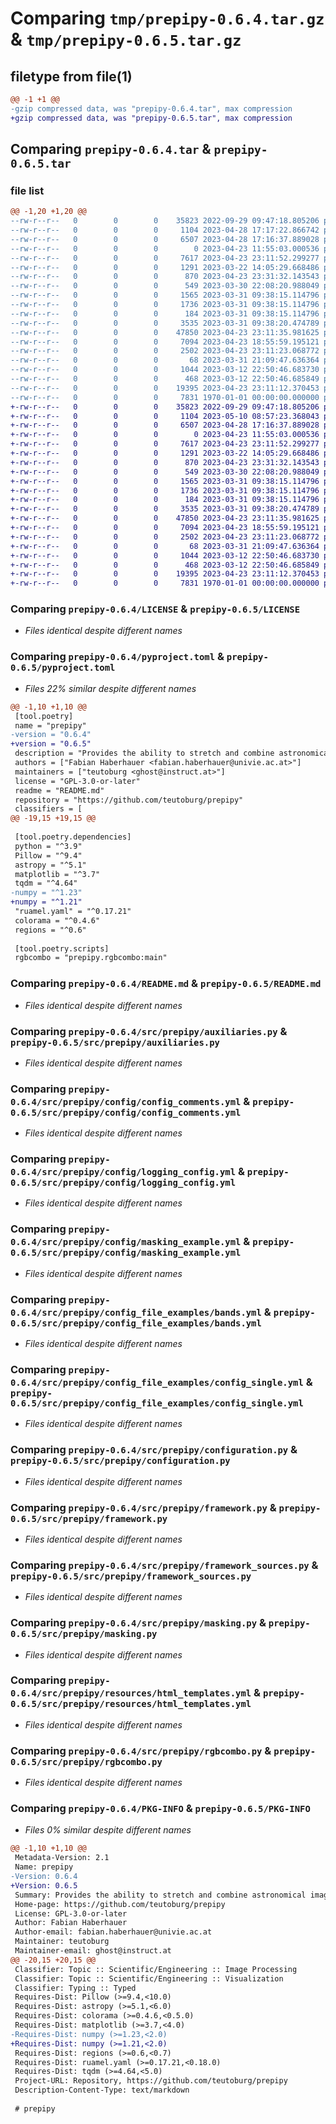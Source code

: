 # Comparing `tmp/prepipy-0.6.4.tar.gz` & `tmp/prepipy-0.6.5.tar.gz`

## filetype from file(1)

```diff
@@ -1 +1 @@
-gzip compressed data, was "prepipy-0.6.4.tar", max compression
+gzip compressed data, was "prepipy-0.6.5.tar", max compression
```

## Comparing `prepipy-0.6.4.tar` & `prepipy-0.6.5.tar`

### file list

```diff
@@ -1,20 +1,20 @@
--rw-r--r--   0        0        0    35823 2022-09-29 09:47:18.805206 prepipy-0.6.4/LICENSE
--rw-r--r--   0        0        0     1104 2023-04-28 17:17:22.866742 prepipy-0.6.4/pyproject.toml
--rw-r--r--   0        0        0     6507 2023-04-28 17:16:37.889028 prepipy-0.6.4/README.md
--rw-r--r--   0        0        0        0 2023-04-23 11:55:03.000536 prepipy-0.6.4/src/prepipy/__init__.py
--rw-r--r--   0        0        0     7617 2023-04-23 23:11:52.299277 prepipy-0.6.4/src/prepipy/auxiliaries.py
--rw-r--r--   0        0        0     1291 2023-03-22 14:05:29.668486 prepipy-0.6.4/src/prepipy/config/config_comments.yml
--rw-r--r--   0        0        0      870 2023-04-23 23:31:32.143543 prepipy-0.6.4/src/prepipy/config/logging_config.yml
--rw-r--r--   0        0        0      549 2023-03-30 22:08:20.988049 prepipy-0.6.4/src/prepipy/config/masking_example.yml
--rw-r--r--   0        0        0     1565 2023-03-31 09:38:15.114796 prepipy-0.6.4/src/prepipy/config_file_examples/bands.yml
--rw-r--r--   0        0        0     1736 2023-03-31 09:38:15.114796 prepipy-0.6.4/src/prepipy/config_file_examples/config_single.yml
--rw-r--r--   0        0        0      184 2023-03-31 09:38:15.114796 prepipy-0.6.4/src/prepipy/config_file_examples/mask.yml
--rw-r--r--   0        0        0     3535 2023-03-31 09:38:20.474789 prepipy-0.6.4/src/prepipy/configuration.py
--rw-r--r--   0        0        0    47850 2023-04-23 23:11:35.981625 prepipy-0.6.4/src/prepipy/framework.py
--rw-r--r--   0        0        0     7094 2023-04-23 18:55:59.195121 prepipy-0.6.4/src/prepipy/framework_sources.py
--rw-r--r--   0        0        0     2502 2023-04-23 23:11:23.068772 prepipy-0.6.4/src/prepipy/masking.py
--rw-r--r--   0        0        0       68 2023-03-31 21:09:47.636364 prepipy-0.6.4/src/prepipy/resources/grey_values.yml
--rw-r--r--   0        0        0     1044 2023-03-12 22:50:46.683730 prepipy-0.6.4/src/prepipy/resources/html_templates.yml
--rw-r--r--   0        0        0      468 2023-03-12 22:50:46.685849 prepipy-0.6.4/src/prepipy/resources/stiff_params.yml
--rw-r--r--   0        0        0    19395 2023-04-23 23:11:12.370453 prepipy-0.6.4/src/prepipy/rgbcombo.py
--rw-r--r--   0        0        0     7831 1970-01-01 00:00:00.000000 prepipy-0.6.4/PKG-INFO
+-rw-r--r--   0        0        0    35823 2022-09-29 09:47:18.805206 prepipy-0.6.5/LICENSE
+-rw-r--r--   0        0        0     1104 2023-05-10 08:57:23.368043 prepipy-0.6.5/pyproject.toml
+-rw-r--r--   0        0        0     6507 2023-04-28 17:16:37.889028 prepipy-0.6.5/README.md
+-rw-r--r--   0        0        0        0 2023-04-23 11:55:03.000536 prepipy-0.6.5/src/prepipy/__init__.py
+-rw-r--r--   0        0        0     7617 2023-04-23 23:11:52.299277 prepipy-0.6.5/src/prepipy/auxiliaries.py
+-rw-r--r--   0        0        0     1291 2023-03-22 14:05:29.668486 prepipy-0.6.5/src/prepipy/config/config_comments.yml
+-rw-r--r--   0        0        0      870 2023-04-23 23:31:32.143543 prepipy-0.6.5/src/prepipy/config/logging_config.yml
+-rw-r--r--   0        0        0      549 2023-03-30 22:08:20.988049 prepipy-0.6.5/src/prepipy/config/masking_example.yml
+-rw-r--r--   0        0        0     1565 2023-03-31 09:38:15.114796 prepipy-0.6.5/src/prepipy/config_file_examples/bands.yml
+-rw-r--r--   0        0        0     1736 2023-03-31 09:38:15.114796 prepipy-0.6.5/src/prepipy/config_file_examples/config_single.yml
+-rw-r--r--   0        0        0      184 2023-03-31 09:38:15.114796 prepipy-0.6.5/src/prepipy/config_file_examples/mask.yml
+-rw-r--r--   0        0        0     3535 2023-03-31 09:38:20.474789 prepipy-0.6.5/src/prepipy/configuration.py
+-rw-r--r--   0        0        0    47850 2023-04-23 23:11:35.981625 prepipy-0.6.5/src/prepipy/framework.py
+-rw-r--r--   0        0        0     7094 2023-04-23 18:55:59.195121 prepipy-0.6.5/src/prepipy/framework_sources.py
+-rw-r--r--   0        0        0     2502 2023-04-23 23:11:23.068772 prepipy-0.6.5/src/prepipy/masking.py
+-rw-r--r--   0        0        0       68 2023-03-31 21:09:47.636364 prepipy-0.6.5/src/prepipy/resources/grey_values.yml
+-rw-r--r--   0        0        0     1044 2023-03-12 22:50:46.683730 prepipy-0.6.5/src/prepipy/resources/html_templates.yml
+-rw-r--r--   0        0        0      468 2023-03-12 22:50:46.685849 prepipy-0.6.5/src/prepipy/resources/stiff_params.yml
+-rw-r--r--   0        0        0    19395 2023-04-23 23:11:12.370453 prepipy-0.6.5/src/prepipy/rgbcombo.py
+-rw-r--r--   0        0        0     7831 1970-01-01 00:00:00.000000 prepipy-0.6.5/PKG-INFO
```

### Comparing `prepipy-0.6.4/LICENSE` & `prepipy-0.6.5/LICENSE`

 * *Files identical despite different names*

### Comparing `prepipy-0.6.4/pyproject.toml` & `prepipy-0.6.5/pyproject.toml`

 * *Files 22% similar despite different names*

```diff
@@ -1,10 +1,10 @@
 [tool.poetry]
 name = "prepipy"
-version = "0.6.4"
+version = "0.6.5"
 description = "Provides the ability to stretch and combine astronomical images from multiple bands into (RGB) colour images."
 authors = ["Fabian Haberhauer <fabian.haberhauer@univie.ac.at>"]
 maintainers = ["teutoburg <ghost@instruct.at>"]
 license = "GPL-3.0-or-later"
 readme = "README.md"
 repository = "https://github.com/teutoburg/prepipy"
 classifiers = [
@@ -19,15 +19,15 @@
 
 [tool.poetry.dependencies]
 python = "^3.9"
 Pillow = "^9.4"
 astropy = "^5.1"
 matplotlib = "^3.7"
 tqdm = "^4.64"
-numpy = "^1.23"
+numpy = "^1.21"
 "ruamel.yaml" = "^0.17.21"
 colorama = "^0.4.6"
 regions = "^0.6"
 
 [tool.poetry.scripts]
 rgbcombo = "prepipy.rgbcombo:main"
```

### Comparing `prepipy-0.6.4/README.md` & `prepipy-0.6.5/README.md`

 * *Files identical despite different names*

### Comparing `prepipy-0.6.4/src/prepipy/auxiliaries.py` & `prepipy-0.6.5/src/prepipy/auxiliaries.py`

 * *Files identical despite different names*

### Comparing `prepipy-0.6.4/src/prepipy/config/config_comments.yml` & `prepipy-0.6.5/src/prepipy/config/config_comments.yml`

 * *Files identical despite different names*

### Comparing `prepipy-0.6.4/src/prepipy/config/logging_config.yml` & `prepipy-0.6.5/src/prepipy/config/logging_config.yml`

 * *Files identical despite different names*

### Comparing `prepipy-0.6.4/src/prepipy/config/masking_example.yml` & `prepipy-0.6.5/src/prepipy/config/masking_example.yml`

 * *Files identical despite different names*

### Comparing `prepipy-0.6.4/src/prepipy/config_file_examples/bands.yml` & `prepipy-0.6.5/src/prepipy/config_file_examples/bands.yml`

 * *Files identical despite different names*

### Comparing `prepipy-0.6.4/src/prepipy/config_file_examples/config_single.yml` & `prepipy-0.6.5/src/prepipy/config_file_examples/config_single.yml`

 * *Files identical despite different names*

### Comparing `prepipy-0.6.4/src/prepipy/configuration.py` & `prepipy-0.6.5/src/prepipy/configuration.py`

 * *Files identical despite different names*

### Comparing `prepipy-0.6.4/src/prepipy/framework.py` & `prepipy-0.6.5/src/prepipy/framework.py`

 * *Files identical despite different names*

### Comparing `prepipy-0.6.4/src/prepipy/framework_sources.py` & `prepipy-0.6.5/src/prepipy/framework_sources.py`

 * *Files identical despite different names*

### Comparing `prepipy-0.6.4/src/prepipy/masking.py` & `prepipy-0.6.5/src/prepipy/masking.py`

 * *Files identical despite different names*

### Comparing `prepipy-0.6.4/src/prepipy/resources/html_templates.yml` & `prepipy-0.6.5/src/prepipy/resources/html_templates.yml`

 * *Files identical despite different names*

### Comparing `prepipy-0.6.4/src/prepipy/rgbcombo.py` & `prepipy-0.6.5/src/prepipy/rgbcombo.py`

 * *Files identical despite different names*

### Comparing `prepipy-0.6.4/PKG-INFO` & `prepipy-0.6.5/PKG-INFO`

 * *Files 0% similar despite different names*

```diff
@@ -1,10 +1,10 @@
 Metadata-Version: 2.1
 Name: prepipy
-Version: 0.6.4
+Version: 0.6.5
 Summary: Provides the ability to stretch and combine astronomical images from multiple bands into (RGB) colour images.
 Home-page: https://github.com/teutoburg/prepipy
 License: GPL-3.0-or-later
 Author: Fabian Haberhauer
 Author-email: fabian.haberhauer@univie.ac.at
 Maintainer: teutoburg
 Maintainer-email: ghost@instruct.at
@@ -20,15 +20,15 @@
 Classifier: Topic :: Scientific/Engineering :: Image Processing
 Classifier: Topic :: Scientific/Engineering :: Visualization
 Classifier: Typing :: Typed
 Requires-Dist: Pillow (>=9.4,<10.0)
 Requires-Dist: astropy (>=5.1,<6.0)
 Requires-Dist: colorama (>=0.4.6,<0.5.0)
 Requires-Dist: matplotlib (>=3.7,<4.0)
-Requires-Dist: numpy (>=1.23,<2.0)
+Requires-Dist: numpy (>=1.21,<2.0)
 Requires-Dist: regions (>=0.6,<0.7)
 Requires-Dist: ruamel.yaml (>=0.17.21,<0.18.0)
 Requires-Dist: tqdm (>=4.64,<5.0)
 Project-URL: Repository, https://github.com/teutoburg/prepipy
 Description-Content-Type: text/markdown
 
 # prepipy
```

